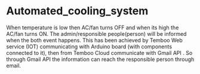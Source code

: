 # Automated_cooling_system
When temperature is low then AC/fan turns OFF  and when its high the AC/fan turns ON. The admin/responsible people(person) will be informed when the both event happens.  This has been achieved by Temboo Web service (IOT) communicating with Arduino board (with components connected to it), then from Temboo Cloud communicate with Gmail API . So through Gmail API the information can reach the responsible person through email.
